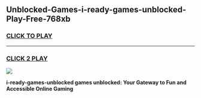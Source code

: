 
## Unblocked-Games-i-ready-games-unblocked-Play-Free-768xb
<h3>
<a href="https://premium76.site?title=i-ready-games-unblocked&ref=21A">CLICK TO PLAY</a></h3>
<hr>

<h3>
<a href="https://premium76.site?title=i-ready-games-unblocked&ref=21A">CLICK 2 PLAY</a>
  
</h3>

<a href="https://premium76.site?title=i-ready-games-unblocked&ref=21A"><img src="https://clearcache.store/games.png"></a>


**i-ready-games-unblocked games unblocked: Your Gateway to Fun and Accessible Online Gaming**
